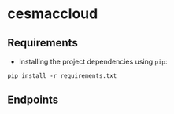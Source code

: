 # cesmaccloud
## Requirements
  * Installing the project dependencies using `pip`:

```
pip install -r requirements.txt
```

## Endpoints
